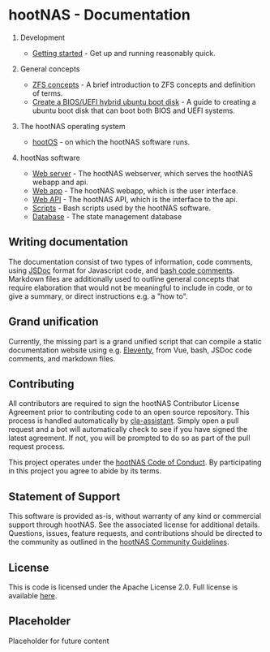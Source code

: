 # hootNAS - Documentation

1. Development
    - [Getting started](/documentation/getstarted.md) - Get up and running 
    reasonably quick.

2. General concepts
    - [ZFS concepts](./zfs-concepts.md) - A brief introduction to ZFS concepts 
    and definition of terms.
    - [Create a BIOS/UEFI hybrid ubuntu boot disk](./tech/create-bios-uefi-hybrid-boot-disk.md) - A guide to creating a ubuntu boot disk that can boot both BIOS and UEFI systems.

3. The hootNAS operating system
    - [hootOS](/hoot-os/README.md) - on which the hootNAS software runs.

4. hootNas software
    - [Web server](/webserver/README.md) - The hootNAS webserver, which serves 
    the hootNAS webapp and api.
    - [Web app](/webapp/README.md) - The hootNAS webapp, which is the user 
    interface.
    - [Web API](/webapi/README.md) - The hootNAS API, which is the interface 
    to the api.
    - [Scripts](/scripts/README.md) - Bash scripts used by the
    hootNAS software.
    - [Database](/db/README.md) - The state management database



## Writing documentation

The documentation consist of two types of information, 
code comments, using [JSDoc](https://jsdoc.app/index.html) format for 
Javascript code, and 
[bash code comments](https://www.shell-tips.com/bash/comments/). Markdown 
files are additionally used to outline general concepts that require 
elaboration that would not be meaningful to include in code, or to give a 
summary, or direct instructions e.g. a "how to".

## Grand unification

Currently, the missing part is a grand unified script that can compile a static 
documentation website using e.g. [Eleventy](https://www.11ty.dev/), from Vue, 
bash, JSDoc code comments, and markdown files.

## Contributing

All contributors are required to sign the hootNAS Contributor 
License Agreement prior to contributing code to an open source repository. This 
process is handled automatically by [cla-assistant](https://cla-assistant.io/). 
Simply open a pull request and a bot will automatically check to see if you 
have signed the latest agreement. If not, you will be prompted to do so as part 
of the pull request process. 

This project operates under the [hootNAS Code of Conduct](#placeholder). By 
participating in this project you agree to abide by its terms. 

## Statement of Support

This software is provided as-is, without warranty of any kind or commercial 
support through hootNAS. See the associated license for additional details. 
Questions, issues, feature requests, and contributions should be directed to 
the community as outlined in the [hootNAS Community 
Guidelines](#placeholder).

## License

This is code is licensed under the Apache License 2.0. Full license is 
available [here](../LICENSE).

## Placeholder

Placeholder for future content
